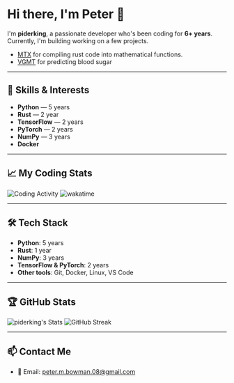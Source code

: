 
# Hi there, I'm Peter 👋

I'm **piderking**, a passionate developer who's been coding for **6+ years**.  
Currently, I'm building working on a few projects. 
- [MTX](https://github.com/piderking/mtx) for compiling rust code into mathematical functions.
- [VGMT](https://github.com/piderking/vgmt) for predicting blood sugar

---

## 🚀 Skills & Interests

- **Python** — 5 years
- **Rust** — 2 year
- **TensorFlow** — 2 years
- **PyTorch** — 2 years
- **NumPy** — 3 years
- **Docker**

---

## 📈 My Coding Stats

![Coding Activity](https://wakatime.com/share/@c9536339-58ce-4229-9236-44a5f3ea413a/d795cbbb-3089-4575-81a0-cec1d16930f4.png)
![wakatime](https://wakatime.com/badge/user/c9536339-58ce-4229-9236-44a5f3ea413a.svg)

---

## 🛠 Tech Stack

- **Python**: 5 years
- **Rust**: 1 year
- **NumPy**: 3 years
- **TensorFlow & PyTorch**: 2 years
- **Other tools**: Git, Docker, Linux, VS Code

---

## 🏆 GitHub Stats

![piderking's Stats](https://github-readme-stats.vercel.app/api?username=piderking&theme=vue-dark&show_icons=true&hide_border=true&count_private=true)
![GitHub Streak](https://streak-stats.demolab.com/?user=piderking&theme=vue-dark&hide_border=true)

---

## 📫 Contact Me

- 📧 Email: [peter.m.bowman.08@gmail.com](mailto:peter.m.bowman.08@gmail.com)



